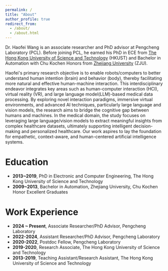 ```yaml
---
permalink: /
title: "About"
author_profile: true
redirect_from: 
  - /about/
  - /about.html
---
```


Dr. Haofei Wang is an associate researcher and PhD advisor at Pengcheng Laboratory (PCL). Before joining PCL, he earned his PhD in ECE from [The Hong Kong University of Science and Technology](https://www.ust.hk) (HKUST) and Bachelor in Automation with Chu Kochen Honors from [Zhejiang University](https://www.zju.edu.cn) (ZJU).

Haofei's primary research objective is to enable robots/computers to better understand human intention (brain) and behavior (body), thereby facilitating more natural and effective human-machine interaction. This interdisciplinary endeavor integrates key areas such as human-computer interaction (HCI), virtual reality (VR), and large language model(LLM)-based medical data processing. By exploring novel interaction paradigms, immersive virtual environments, and advanced AI techniques, particularly large language and vision models, the research aims to bridge the cognitive gap between humans and machines. In the medical domain, the study focuses on leveraging large language/vision models to extract meaningful insights from complex healthcare datasets, ultimately supporting intelligent decision-making and personalized healthcare. Our work aspires to lay the foundation for empathetic, context-aware, and human-centered artificial intelligence systems.

Education
======
* **2013~2019**, PhD in Electronic and Computer Engineering, The Hong Kong University of Science and Technology
* **2009~2013**, Bachelor in Automation, Zhejiang University, Chu Kochen Honor Excellent Graduates

Work Experience
======
* **2024 ~ Present**, Associate Researcher/PhD Advisor, Pengcheng Laboratory
* **2022-2024**, Assistant Researcher/PhD Advisor, Pengcheng Laboratory
* **2020-2022**, Postdoc Fellow, Pengcheng Laboratory
* **2019-2020**, Research Associate, The Hong Kong University of Science and Technology
* **2013-2019**, Teaching Assistant/Research Assistant, The Hong Kong University of Science and Technology

